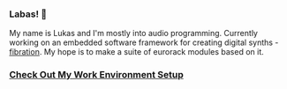 ### Labas! 👋

My name is Lukas and I'm mostly into audio programming. Currently working on an embedded software framework for creating digital synths - [fibration](https://github.com/lukasnee/fibration). My hope is to make a suite of eurorack modules based on it.

### [Check Out My Work Environment Setup](https://github.com/lukasnee/lukasnee/blob/main/setup.md)
